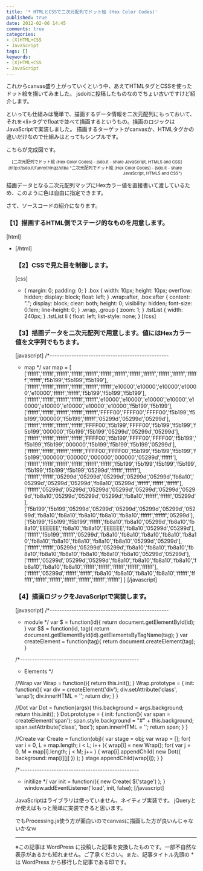 ```yaml
---
title: '* HTMLとCSSで二次元配列でドット絵 (Hex Color Codes)'
published: true
date: 2012-02-06 14:45
comments: true
categories:
- (X)HTML+CSS
- JavaScript
tags: []
keywords:
- (X)HTML+CSS
- JavaScript
---
```

これからcanvas盛り上がっていくという中、あえてHTMLタグとCSSを使ったドット絵を描いてみました。
jsdoitに投稿したものなのでちょい古いですけど紹介します。

といっても仕組みは簡単で、描画するデータ情報を二次元配列にもっておいて、それを&lt;li&gt;タグでfloatで並べて描画するというもの。描画のロジックはJavaScriptで実装しました。
描画するターゲットがcanvasか、HTMLタグかの違いだけなので仕組みはとってもシンプルです。

こちらが完成図です。
<script type="text/javascript" src="http://jsdo.it/blogparts/etba/js?view=design"></script><p class="ttlBpJsdoit" style="width: 465px; margin: 0; text-align: right; font-size: 11px;">[二次元配列でドット絵 (Hex Color Codes) - jsdo.it - share JavaScript, HTML5 and CSS](http://jsdo.it/funnythingz/etba "二次元配列でドット絵 (Hex Color Codes) - jsdo.it - share JavaScript, HTML5 and CSS")</p>

描画データとなる二次元配列マップにHexカラー値を直接書いて渡しているため、このように色は自由に指定できます。

さて、ソースコードの紹介になります。

### 【1】描画するHTML側でステージ的なものを用意します。
[html]
<ul class="group tstList">
    <li id="stage">

[/html]

### 【2】CSSで見た目を制御します。
[css]
* {
	margin: 0;
    	padding: 0;
}
.box {
        width: 10px;
	height: 10px;
	overflow: hidden;
	display: block;
	float: left;
}
.wrap:after,
.box:after {
	content: ".";
	display: block;
	clear: both;
	height: 0;
	visibility: hidden;
	font-size: 0.1em;
	line-height: 0;
}
.wrap,
.group {
	zoom: 1;
}
.tstList {
	width: 240px;
}
.tstList li {
	float: left;
    	list-style: none;
}
[/css]

### 【3】描画データを二次元配列で用意します。値にはHexカラー値を文字列でもちます。
[javascript]
/*-------------------------------------------------
* map
*/
var map = [
	['ffffff','ffffff','ffffff','ffffff','ffffff','ffffff','ffffff','ffffff','ffffff','ffffff','ffffff','ffffff','ffffff','f5b199','f5b199','f5b199'],
	['ffffff','ffffff','ffffff','ffffff','ffffff','ffffff','e10000','e10000','e10000','e10000','e10000','ffffff','ffffff','f5b199','f5b199','f5b199'],
	['ffffff','ffffff','ffffff','ffffff','ffffff','e10000','e10000','e10000','e10000','e10000','e10000','e10000','e10000','e10000','f5b199','f5b199'],
	['ffffff','ffffff','ffffff','ffffff','ffffff','FFFF00','FFFF00','FFFF00','f5b199','f5b199','000000','f5b199','ffffff','05299d','05299d','05299d'],
	['ffffff','ffffff','ffffff','ffffff','FFFF00','f5b199','FFFF00','f5b199','f5b199','f5b199','000000','f5b199','f5b199','05299d','05299d','05299d'],
	['ffffff','ffffff','ffffff','ffffff','FFFF00','f5b199','FFFF00','FFFF00','f5b199','f5b199','f5b199','000000','f5b199','f5b199','f5b199','05299d'],
	['ffffff','ffffff','ffffff','ffffff','FFFF00','FFFF00','f5b199','f5b199','f5b199','f5b199','000000','000000','000000','000000','05299d','ffffff'],
	['ffffff','ffffff','ffffff','ffffff','ffffff','ffffff','f5b199','f5b199','f5b199','f5b199','f5b199','f5b199','f5b199','05299d','ffffff','ffffff'],
	['ffffff','ffffff','05299d','05299d','05299d','05299d','05299d','fb8a10','05299d','05299d','05299d','fb8a10','05299d','ffffff','ffffff','ffffff'],
	['ffffff','05299d','05299d','05299d','05299d','05299d','05299d','05299d','fb8a10','05299d','05299d','05299d','fb8a10','ffffff','ffffff','05299d'],
	['f5b199','f5b199','05299d','05299d','05299d','05299d','05299d','05299d','fb8a10','fb8a10','fb8a10','fb8a10','fb8a10','ffffff','ffffff','05299d'],
	['f5b199','f5b199','f5b199','ffffff','fb8a10','fb8a10','05299d','fb8a10','fb8a10','EEEEEE','fb8a10','fb8a10','EEEEEE','fb8a10','05299d','05299d'],
	['ffffff','f5b199','ffffff','05299d','fb8a10','fb8a10','fb8a10','fb8a10','fb8a10','fb8a10','fb8a10','fb8a10','fb8a10','fb8a10','05299d','05299d'],
	['ffffff','ffffff','05299d','05299d','05299d','fb8a10','fb8a10','fb8a10','fb8a10','fb8a10','fb8a10','fb8a10','fb8a10','fb8a10','05299d','05299d'],
	['ffffff','05299d','05299d','05299d','fb8a10','fb8a10','fb8a10','fb8a10','fb8a10','fb8a10','fb8a10','ffffff','ffffff','ffffff','ffffff','ffffff'],
	['ffffff','05299d','ffffff','ffffff','fb8a10','fb8a10','fb8a10','fb8a10','ffffff','ffffff','ffffff','ffffff','ffffff','ffffff','ffffff','ffffff']
]
[/javascript]

### 【4】描画ロジックをJavaScriptで実装します。
[javascript]
/*-------------------------------------------------
* module
*/
var $ = function(id){
	return document.getElementById(id);
}
var $$ = function(id, tag){
	return document.getElementById(id).getElementsByTagName(tag);
}
var createElement = function(tag){
	return document.createElement(tag);
}

/*-------------------------------------------------
* Elements
*/

//Wrap
var Wrap = function(){
	return this.init();
}
Wrap.prototype = {
	init: function(){
		var div = createElement('div');
		div.setAttribute('class', 'wrap');
		div.innerHTML = '';
		return div;
	}
}

//Dot
var Dot = function(args){
	this.background = args.background;
	return this.init();
}
Dot.prototype = {
	init: function(){
		var span = createElement('span');
		span.style.background = "#" + this.background;
		span.setAttribute('class', 'box');
		span.innerHTML = '';
		return span;
	}
}

//Create
var Create = function(obj){
    var stage = obj;
    var wrap = [];
    for( var i = 0, L = map.length; i < L; i++ ){
	    wrap[i] = new Wrap();
	    for( var j = 0, M = map[i].length; j < M; j++ )
    {
	    wrap[i].appendChild( new Dot({ background: map[i][j] }) );
	    }
	    stage.appendChild(wrap[i]);
    }
}

/*-------------------------------------------------
* initilize
*/
var init = function(){
    new Create( $('stage') );
}
window.addEventListener('load', init, false);
[/javascript]

JavaScriptはライブラリは使っていません、ネイティブ実装です。
jQueryとか使えばもっと簡単に実装できると思います。

でもProcessing.js使う方が面白いのでcanvasに描画した方が良いんじゃないかなｗ

---
※この記事は WordPress に投稿した記事を変換したものです。一部不自然な表示があるかも知れません。ご了承ください。また、記事タイトル先頭の * は WordPress から移行した記事である印です。
